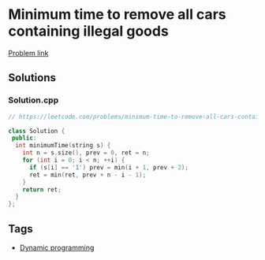 # Minimum time to remove all cars containing illegal goods

[Problem link](https://leetcode.com/problems/minimum-time-to-remove-all-cars-containing-illegal-goods)

## Solutions


### Solution.cpp
```cpp
// https://leetcode.com/problems/minimum-time-to-remove-all-cars-containing-illegal-goods

class Solution {
 public:
  int minimumTime(string s) {
    int n = s.size(), prev = 0, ret = n;
    for (int i = 0; i < n; ++i) {
      if (s[i] == '1') prev = min(i + 1, prev + 2);
      ret = min(ret, prev + n - i - 1);
    }
    return ret;
  }
};
```
## Tags

* [Dynamic programming](/README.md#Dynamic_programming)
